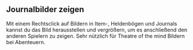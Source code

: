 ## Journalbilder zeigen

Mit einem Rechtsclick auf Bildern in Item-, Heldenbögen und Journals kannst du das Bild herausstellen und vergrößern, um es anschließend den anderen Spielern zu zeigen. Sehr nützlich für Theatre of the mind Bildern bei Abenteuern.